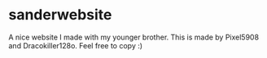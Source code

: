 # sanderwebsite
A nice website I made with my younger brother.
This is made by Pixel5908 and Dracokiller128o.
Feel free to copy :)
